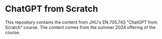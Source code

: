# ChatGPT from Scratch

This repository contains the content from JHU's EN.705.743 "ChatGPT from Scratch" course. The content comes from the summer 2024 offering of the course.
